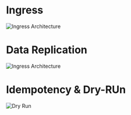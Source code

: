 # Ingress 

![Ingress Architecture](".github/img/Ingress.png")


# Data Replication 

![Ingress Architecture](".github/img/Data-Replication.png")


# Idempotency & Dry-RUn 

![Dry Run](".github/img/Idempotencia-Dry-Run.png")
